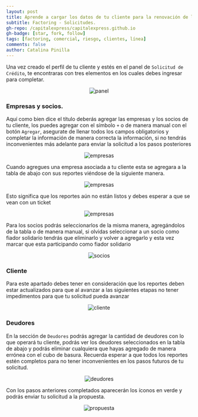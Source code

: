 ```yaml
---
layout: post
title: Aprende a cargar los datos de tu cliente para la renovación de línea
subtitle: Factoring - Solicitudes.
gh-repo: /capitalexpress/capitalexpress.github.io
gh-badge: [star, fork, follow]
tags: [factoring, comercial, riesgo, clientes, línea]
comments: false
author: Catalina Pinilla
---
```


Una vez creado el perfil de tu cliente y estés en el panel de `Solicitud de Crédito`, te encontraras con tres elementos en los cuales debes ingresar para completar.

<p align="center">
  <img src="https://cdn.capitalexpress.cl/img/solicituddecreditoPanel.png" alt="panel">
</p>

### Empresas y socios.

Aquí como bien dice el título deberás agregar las empresas y los socios de tu cliente, los puedes agregar con el símbolo `+` o de manera manual con el botón `Agregar`, asegurate de llenar todos los campos obligatorios y completar la información de manera correcta la información, si no tendrás inconvenientes más adelante para enviar la solicitud a los pasos posteriores

<p align="center">
  <img src="https://cdn.capitalexpress.cl/img/Empresas.png" alt="empresas">
</p>

Cuando agregues una empresa asociada a tu cliente esta se agregara a la tabla de abajo con sus reportes viéndose de la siguiente manera.

<p align="center">
  <img src="https://cdn.capitalexpress.cl/img/reportesyEmpresas.png" alt="empresas">
</p>

Esto significa que los reportes aún no están listos y debes esperar a que se vean con un ticket

<p align="center">
  <img src="https://cdn.capitalexpress.cl/img/reportesListos.png" alt="empresas">
</p>

Para los socios podrás seleccionarlos de la misma manera, agregándolos de la tabla o de manera manual, si olvidas seleccionar a un socio como fiador solidario tendrás que eliminarlo y volver a agregarlo y esta vez marcar que esta participando como fiador solidario

<p align="center">
  <img src="https://cdn.capitalexpress.cl/img/sociosListos.png" alt="socios">
</p>

### Cliente

Para este apartado debes tener en consideración que los reportes deben estar actualizados para que al avanzar a las siguientes etapas no tener impedimentos para que tu solicitud pueda avanzar

<p align="center">
  <img src="https://cdn.capitalexpress.cl/img/clientelisto.png" alt="cliente">
</p>

### Deudores

En la sección de `Deudores` podrás agregar la cantidad de deudores con lo que operará tu cliente, podrás ver los deudores seleccionados en la tabla de abajo y podrás eliminar cualquiera que hayas agregado de manera errónea con el cubo de basura. Recuerda esperar a que todos los reportes estén completos para no tener inconvenientes en los pasos futuros de tu solicitud.

<p align="center">
  <img src="https://cdn.capitalexpress.cl/img/deudores.png" alt="deudores">
</p>

Con los pasos anteriores completados aparecerán los íconos en verde y podrás enviar tu solicitud a la propuesta.

<p align="center">
  <img src="https://cdn.capitalexpress.cl/img/listoPropuesta.png" alt="propuesta">
</p>
